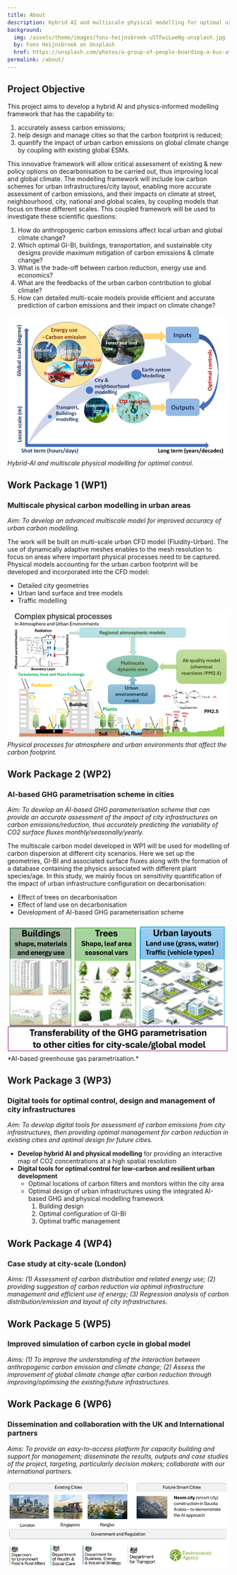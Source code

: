 ```yaml
---
title: About
description: Hybrid AI and multiscale physical modelling for optimal urban decarbonisation combating climate change
background:
  img: /assets/theme/images/fons-heijnsbroek-u5TFwiLweNg-unsplash.jpg
  by: Fons Heijnsbroek on Unsplash
  href: https://unsplash.com/photos/a-group-of-people-boarding-a-bus-at-a-bus-stop-u5TFwiLweNg
permalink: /about/
---
```


## Project Objective

This project aims to develop a hybrid AI and physics-informed modelling framework that
has the capability to: 

1. accurately assess carbon emissions; 
2. help design and manage
cities so that the carbon footprint is reduced; 
3. quantify the impact of urban carbon
emissions on global climate change by coupling with existing global ESMs. 

This innovative
framework will allow critical assessment of existing & new policy options on decarbonisation to be
carried out, thus improving local and global climate. The modelling framework will include low carbon
schemes for urban infrastructures/city layout, enabling more accurate assessment of carbon
emissions, and their impacts on climate at street, neighbourhood, city, national and global scales,
by coupling models that focus on these different scales. This coupled framework will be used to
investigate these scientific questions:

1. How do anthropogenic carbon emissions affect local urban and global climate change?
2. Which optimal GI-BI, buildings, transportation, and sustainable city designs provide maximum
mitigation of carbon emissions & climate
change?
1. What is the trade-off between carbon
reduction, energy use and economics?
1. What are the feedbacks of the urban
carbon contribution to global climate?
1. How can detailed multi-scale models
provide efficient and accurate prediction of
carbon emissions and their impact on
climate change?

![Project objective](../assets/theme/images/objective.png)
*Hybrid-AI and multiscale physical modelling for optimal control.*

## Work Package 1 (WP1)
### Multiscale physical carbon modelling in urban areas
*Aim: To develop an advanced multiscale model for improved accuracy of urban carbon modelling.* 

The work will be built on multi-scale urban CFD model (Fluidity-Urban). The use of dynamically adaptive meshes enables to the mesh resolution to focus on areas where important physical processes need to be captured. Physical models accounting for the urban carbon footprint will be developed and incorporated into the CFD model:
- Detailed city geometries
- Urban land surface and tree models
- Traffic modelling

![WP1](../assets/theme/images/wp1.png)
*Physical processes for atmosphere and urban environments that affect the carbon footprint.*

## Work Package 2 (WP2)
### AI-based GHG parametrisation scheme in cities
*Aim: To develop an AI-based GHG parameterisation scheme that can provide an accurate assessment of the impact of city infrastructures on carbon emissions/reduction, thus accurately predicting the variability of CO2 surface fluxes monthly/seasonally/yearly.*

The multiscale carbon model developed in WP1 will be used for modelling of carbon dispersion at different city scenarios. Here we set up the geometries, GI-BI and associated surface fluxes along with the formation of a database containing the physics associated with different plant species/age. In this study, we mainly focus on sensitivity quantification of the impact of urban infrastructure configuration on decarbonisation:
- Effect of trees on decarbonisation
- Effect of land use on decarbonisation
- Development of AI-based GHG parameterisation scheme

<!-- ![WP2](../assets/theme/images/wp2.png) -->

<img src="../assets/theme/images/wp2.png" width="600"/>
*AI-based greenhouse gas parametrisation.*

## Work Package 3 (WP3)
### Digital tools for optimal control, design and management of city infrastructures
*Aim: To develop digital tools for assessment of carbon emissions from city infrastructures, then providing optimal management for carbon reduction in existing cities and optimal design for future cities.*

- **Develop hybrid AI and physical modelling** for providing an interactive map of CO2 concentrations at a high spatial resolution
- **Digital tools for optimal control for low-carbon and resilient urban development**
  - Optimal locations of carbon filters and monitors within the city area
  - Optimal design of urban infrastructures using the integrated AI-based GHG and physical modelling framework
    1. Building design
    2. Optimal configuration of GI-BI
    3. Optimal traffic management

## Work Package 4 (WP4)
### Case study at city-scale (London)
*Aims: (1) Assessment of carbon distribution and related energy use; (2) providing suggestion of carbon reduction via optimal infrastructure management and efficient use of energy; (3) Regression analysis of carbon distribution/emission and layout of city infrastructures.*

## Work Package 5 (WP5)
### Improved simulation of carbon cycle in global model
*Aims: (1) To improve the understanding of the interaction between anthropogenic carbon emission and climate change; (2) Assess the improvement of global climate change after carbon reduction through improving/optimising the existing/future infrastructures.*

## Work Package 6 (WP6)
### Dissemination and collaboration with the UK and International partners
*Aims: To provide an easy-to-access platform for capacity building and support for management; disseminate the results, outputs and case studies of the project, targeting, particularly decision makers; collaborate with our international partners.*

![Government and regulation for city design](../assets/theme/images/wp6.png)